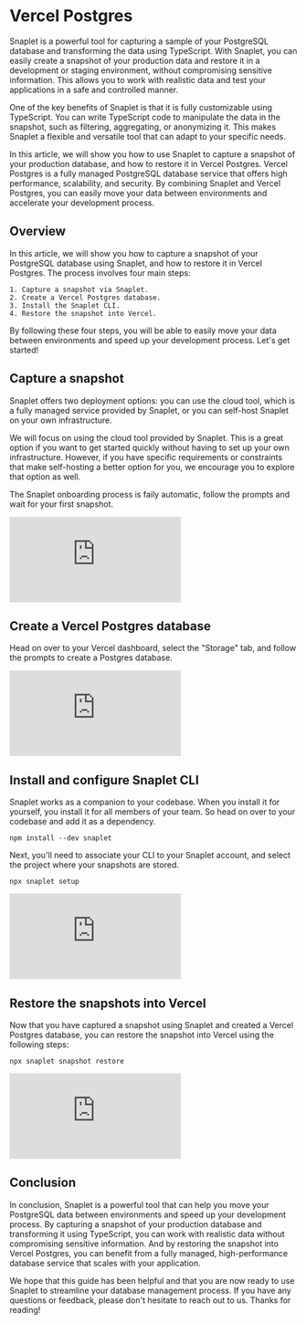 # Vercel Postgres

Snaplet is a powerful tool for capturing a sample of your PostgreSQL database and transforming the data using TypeScript. With Snaplet, you can easily create a snapshot of your production data and restore it in a development or staging environment, without compromising sensitive information. This allows you to work with realistic data and test your applications in a safe and controlled manner.

One of the key benefits of Snaplet is that it is fully customizable using TypeScript. You can write TypeScript code to manipulate the data in the snapshot, such as filtering, aggregating, or anonymizing it. This makes Snaplet a flexible and versatile tool that can adapt to your specific needs.

In this article, we will show you how to use Snaplet to capture a snapshot of your production database, and how to restore it in Vercel Postgres. Vercel Postgres is a fully managed PostgreSQL database service that offers high performance, scalability, and security. By combining Snaplet and Vercel Postgres, you can easily move your data between environments and accelerate your development process.

## Overview

In this article, we will show you how to capture a snapshot of your PostgreSQL database using Snaplet, and how to restore it in Vercel Postgres. The process involves four main steps:

    1. Capture a snapshot via Snaplet.
    2. Create a Vercel Postgres database.
    3. Install the Snaplet CLI.
    4. Restore the snapshot into Vercel.

By following these four steps, you will be able to easily move your data between environments and speed up your development process. Let's get started!


## Capture a snapshot

Snaplet offers two deployment options: you can use the cloud tool, which is a fully managed service provided by Snaplet, or you can self-host Snaplet on your own infrastructure.

We will focus on using the cloud tool provided by Snaplet. This is a great option if you want to get started quickly without having to set up your own infrastructure. However, if you have specific requirements or constraints that make self-hosting a better option for you, we encourage you to explore that option as well.

The Snaplet onboarding process is faily automatic, follow the prompts and wait for your first snapshot.

<div style={{"position":"relative","paddingBottom":"64.98194945848375%","height":"0"}}><iframe src="https://www.loom.com/embed/26f6aae49d8b425fb31358664d17e8a6" frameborder="0" webkitallowfullscreen mozallowfullscreen allowfullscreen style={{"position":"absolute","top":"0","left":"0","width":"100%","height":"100%"}}></iframe></div>


## Create a Vercel Postgres database

Head on over to your Vercel dashboard, select the "Storage" tab, and follow the prompts to create a Postgres database.

<div style={{"position":"relative","paddingBottom":"64.98194945848375%","height":"0"}}><iframe src="https://www.loom.com/embed/86b290abdaaf444d85c592dce24ae6ce" frameborder="0" webkitallowfullscreen mozallowfullscreen allowfullscreen style={{"position":"absolute","top":"0","left":"0","width":"100%","height":"100%"}}></iframe></div>

## Install and configure Snaplet CLI

Snaplet works as a companion to your codebase. When you install it for yourself, you install it for all members of your team. So head on over to your codebase and add it as a dependency.

```terminal
npm install --dev snaplet
```

Next, you'll need to associate your CLI to your Snaplet account, and select the project where your snapshots are stored.


```terminal
npx snaplet setup
```

<div style={{"position":"relative","paddingBottom":"64.98194945848375%","height":"0"}}><iframe src="https://www.loom.com/embed/c7210f5c54b84d028d14a6c15183e20f" frameborder="0" webkitallowfullscreen mozallowfullscreen allowfullscreen style={{"position":"absolute","top":"0","left":"0","width":"100%","height":"100%"}}></iframe></div>

## Restore the snapshots into Vercel

Now that you have captured a snapshot using Snaplet and created a Vercel Postgres database, you can restore the snapshot into Vercel using the following steps:

```terminal
npx snaplet snapshot restore
```

<div style={{"position":"relative","paddingBottom":"64.98194945848375%","height":"0"}}><iframe src="https://www.loom.com/embed/786ed55ea98c4124baeedc88191cead9" frameborder="0" webkitallowfullscreen mozallowfullscreen allowfullscreen style={{"position":"absolute","top":"0","left":"0","width":"100%","height":"100%"}}></iframe></div>

## Conclusion

In conclusion, Snaplet is a powerful tool that can help you move your PostgreSQL data between environments and speed up your development process. By capturing a snapshot of your production database and transforming it using TypeScript, you can work with realistic data without compromising sensitive information. And by restoring the snapshot into Vercel Postgres, you can benefit from a fully managed, high-performance database service that scales with your application.

We hope that this guide has been helpful and that you are now ready to use Snaplet to streamline your database management process. If you have any questions or feedback, please don't hesitate to reach out to us. Thanks for reading!